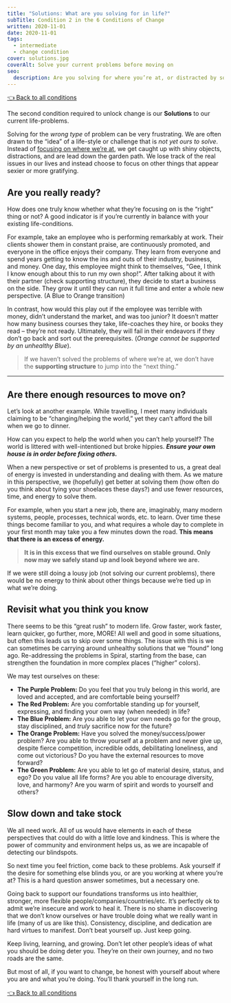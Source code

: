 ```yaml
---
title: "Solutions: What are you solving for in life?"
subTitle: Condition 2 in the 6 Conditions of Change
written: 2020-11-01
date: 2020-11-01
tags:
  - intermediate
  - change condition
cover: solutions.jpg
coverAlt: Solve your current problems before moving on
seo:
  description: Are you solving for where you’re at, or distracted by someone else’s path?
---
```


[👈 Back to all conditions](/articles/6-conditions-of-change/)

The second condition required to unlock change is our **Solutions** to our current life-problems.

Solving for the *wrong type* of problem can be very frustrating. We are often drawn to the “idea” of a life-style or challenge that is *not yet ours to solve*. Instead of [focusing on where we’re at](https://spirals.blog/articles/getting-to-know-your-own-perspective-part-1/), we get caught up with shiny objects, distractions, and are lead down the garden path. We lose track of the real issues in our lives and instead choose to focus on other things that appear sexier or more gratifying.

## Are you really ready?
How does one truly know whether what they’re focusing on is the “right” thing or not? A good indicator is if you’re currently in balance with your existing life-conditions.

For example, take an employee who is performing remarkably at work. Their clients shower them in constant praise, are continuously promoted, and everyone in the office enjoys their company. They learn from everyone and spend years getting to know the ins and outs of their industry, business, and money. One day, this employee might think to themselves, “Gee, I think I know enough about this to run my own shop!”. After talking about it with their partner (check supporting structure), they decide to start a business on the side. They grow it until they can run it full time and enter a whole new perspective. (A Blue to Orange transition)

In contrast, how would this play out if the employee was terrible with money, didn’t understand the market, and was too junior? It doesn’t matter how many business courses they take, life-coaches they hire, or books they read – they’re not ready. Ultimately, they will fail in their endeavors if they don’t go back and sort out the prerequisites. (*Orange cannot be supported by an unhealthy Blue*).

> If we haven’t solved the problems of where we’re at, we don’t have the **supporting structure** to jump into the “next thing.”

---

## Are there enough resources to move on?
Let’s look at another example. While travelling, I meet many individuals claiming to be “changing/helping the world,” yet they can’t afford the bill when we go to dinner.

How can you expect to help the world when you can’t help yourself? The world is littered with well-intentioned but broke hippies. ***Ensure your own house is in order before fixing others.***

When a new perspective or set of problems is presented to us, a great deal of energy is invested in understanding and dealing with them. As we mature in this perspective, we (hopefully) get better at solving them (how often do you think about tying your shoelaces these days?) and use fewer resources, time, and energy to solve them.

For example, when you start a new job, there are, imaginably, many modern systems, people, processes, technical words, etc. to learn. Over time these things become familiar to you, and what requires a whole day to complete in your first month may take you a few minutes down the road. **This means that there is an excess of energy.**

> **It is in this excess that we find ourselves on stable ground. Only now may we safely stand up and look beyond where we are.**

If we were still doing a lousy job (not solving our current problems), there would be no energy to think about other things because we’re tied up in what we’re doing.

## Revisit what you think you know
There seems to be this “great rush” to modern life. Grow faster, work faster, learn quicker, go further, more, MORE! All well and good in some situations, but often this leads us to skip over some things. The issue with this is we can sometimes be carrying around unhealthy solutions that we “found” long ago. Re-addressing the problems in Spiral, starting from the base, can strengthen the foundation in more complex places (“higher” colors).

We may test ourselves on these:
- **The Purple Problem:** Do you feel that you truly belong in this world, are loved and accepted, and are comfortable being yourself?
- **The Red Problem:** Are you comfortable standing up for yourself, expressing, and finding your own way (when needed) in life?
- **The Blue Problem:** Are you able to let your own needs go for the group, stay disciplined, and *truly* sacrifice now for the future?
- **The Orange Problem:** Have you solved the money/success/power problem? Are you able to throw yourself at a problem and never give up, despite fierce competition, incredible odds, debilitating loneliness, and come out victorious? Do you have the external resources to move forward?
- **The Green Problem:** Are you able to let go of material desire, status, and ego? Do you value all life forms? Are you able to encourage diversity, love, and harmony? Are you warm of spirit and words to yourself and others?

## Slow down and take stock

We all need work. All of us would have elements in each of these perspectives that could do with a little love and kindness. This is where the power of community and environment helps us, as we are incapable of detecting our blindspots.

So next time you feel friction, come back to these problems. Ask yourself if the desire for something else blinds you, or are you working at where you’re at? This is a hard question answer sometimes, but a necessary one.

Going back to support our foundations transforms us into healthier, stronger, more flexible people/companies/countries/etc. It’s perfectly ok to admit we’re insecure and work to heal it. There is no shame in discovering that we don’t know ourselves or have trouble doing what we really want in life (many of us are like this). Consistency, discipline, and dedication are hard virtues to manifest. Don’t beat yourself up. Just keep going.

Keep living, learning, and growing. Don’t let other people’s ideas of what you should be doing deter you. They’re on their own journey, and no two roads are the same.

But most of all, if you want to change, be honest with yourself about where you are and what you’re doing. You’ll thank yourself in the long run.

[👈 Back to all conditions](/articles/6-conditions-of-change/)
